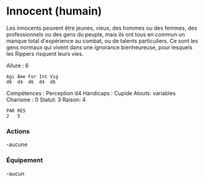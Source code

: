 # Innocent (humain)

Les innocents peuvent être jeunes, vieux, des hommes ou des femmes, des professionnels ou des gens du peuple, mais ils ont tous en commun un manque total d'expérience au combat, ou de talents particuliers. Ce sont les gens normaux qui vivent dans une ignorance bienheureuse, pour lesquels les Rippers risquent leurs vies.

Allure : 6
```
Agi	Âme	For	Int	Vig
d6	d4	d6	d4 	d6
```
Compétences : Perception d4
Handicaps :  Cupide
Atouts: variables
Charisme : 0
Statut: 3
Raison: 4
 ```
PAR RES
2   5
```

### Actions
-aucune

### Équipement
-aucun

